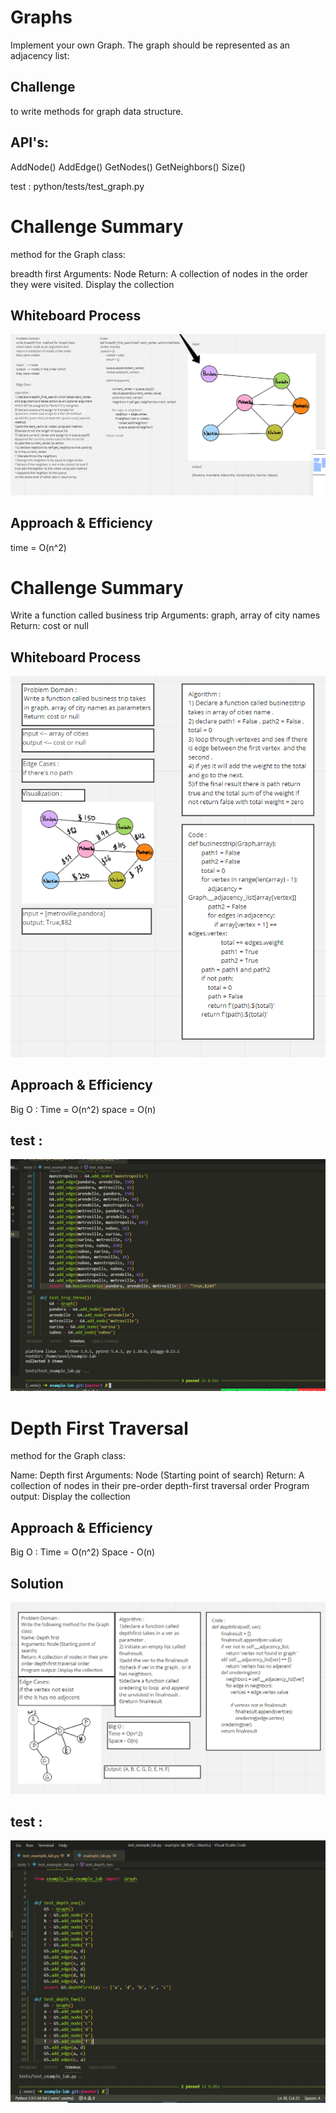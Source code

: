 # Graphs
Implement your own Graph. The graph should be represented as an adjacency list:

## Challenge
to write methods for graph data structure.

## API's:

AddNode() AddEdge() GetNodes() GetNeighbors() Size()

test : python/tests/test_graph.py





# Challenge Summary
method for the Graph class:

breadth first
Arguments: Node
Return: A collection of nodes in the order they were visited.
Display the collection


## Whiteboard Process
<img src = "CC36.PNG">

## Approach & Efficiency
time = O(n^2)

# Challenge Summary
Write a function called business trip
Arguments: graph, array of city names
Return: cost or null

## Whiteboard Process
<img src = "CC37.PNG">

## Approach & Efficiency
Big O :
Time = O(n^2)
space = O(n)

## test :
<img src = "test37.PNG">


# Depth First Traversal
method for the Graph class:

Name: Depth first
Arguments: Node (Starting point of search)
Return: A collection of nodes in their pre-order depth-first traversal order
Program output: Display the collection



## Approach & Efficiency
Big O :
Time = O(n^2)
Space - O(n)

## Solution
<img src = "CC38.PNG">


## test :
<img src = "test38.PNG">
